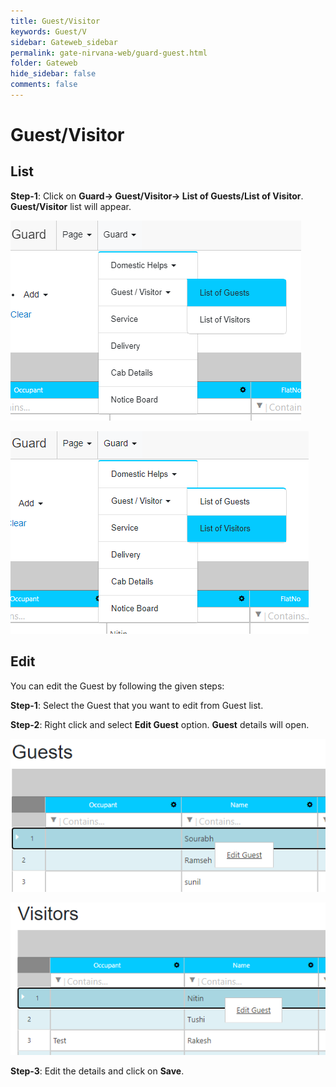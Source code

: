 ```yaml
---
title: Guest/Visitor
keywords: Guest/V
sidebar: Gateweb_sidebar
permalink: gate-nirvana-web/guard-guest.html
folder: Gateweb
hide_sidebar: false
comments: false
---
```


# Guest/Visitor


## List


**Step-1**: Click on **Guard-> Guest/Visitor-> List of Guests/List of Visitor**. **Guest/Visitor** list will appear.

![](/images/ListofGuestweb.png)

![](/images/ListofVisitorweb.png)


## Edit


You can edit the Guest by following the given steps:

**Step-1**: Select the Guest that you want to edit from Guest list.

**Step-2**: Right click and select **Edit Guest** option. **Guest** details will open.
 
![](/images/ListofGuest-SelectMenuweb.png)

![](/images/ListofVisitor-SelectMenuweb.png)

**Step-3**: Edit the details and click on **Save**.
